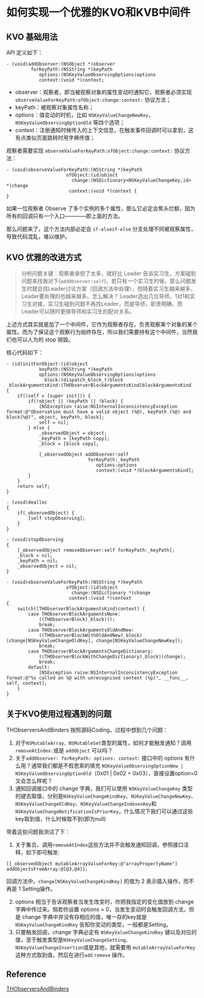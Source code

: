 # 如何实现一个优雅的KVO和KVB中间件

## KVO 基础用法

API 定义如下：
```
- (void)addObserver:(NSObject *)observer 
         forKeyPath:(NSString *)keyPath 
            options:(NSKeyValueObservingOptions)options 
            context:(void *)context;
```

* observer：观察者，即当被观察对象的属性变动时通知它，观察者必须实现 `observeValueForKeyPath:ofObject:change:context:` 协议方法；
* keyPath：被观察对象属性名称；
* options：值变动的时机，比如 `NSKeyValueChangeNewKey`，`NSKeyValueObservingOptionOld` 等四个选项；
* context：注册通知时候传入的上下文信息，在触发事件回调时可以拿到，这有点类似页面跳转时用字典传值；

观察者需要实现 `observeValueForKeyPath:ofObject:change:context:` 协议方法：
```
- (void)observeValueForKeyPath:(NSString *)keyPath 
                      ofObject:(id)object 
                        change:(NSDictionary<NSKeyValueChangeKey,id> *)change 
                       context:(void *)context {
}
```
如果一位观察者 Observe 了多个实例的多个属性，那么它必定会焦头烂额，因为所有的回调只有一个入口————即上面的方法。

那么问题来了，这个方法内部必定会 `if-elseif-else` 分支处理不同被观察属性，导致代码混乱，难以维护。

## KVO 优雅的改进方式
> 分析问题关键：观察者承担了太多，就好比 Leader 告诉实习生，方案碰到问题来找我对下(`addObserver:self`)，若只有一个实习生时候，那么问题发生时就会找Leader讨论方案（回调方法中处理），但随着实习生越来越多，Leader要处理的也越来越多。怎么解决？ Leader选出几位导师，1对1和实习生对接，实习生碰到问题不再找Leader，而是导师，职责明确，而Leader可以随时更换导师和实习生的配对关系。

上述方式其实就是加了一个中间件，它作为观察者存在，负责观察某个对象的某个属性。而为了保证这个观察行为始终存在，所以我们需要持有这个中间件，当然我们也可以人为的 stop 销毁。

核心代码如下：
```
- (id)initForObject:(id)object
            keyPath:(NSString *)keyPath
            options:(NSKeyValueObservingOptions)options
              block:(dispatch_block_t)block
 blockArgumentsKind:(THObserverBlockArgumentsKind)blockArgumentsKind
{
    if((self = [super init])) {
        if(!object || !keyPath || !block) {
            [NSException raise:NSInternalInconsistencyException format:@"Observation must have a valid object (%@), keyPath (%@) and block(%@)", object, keyPath, block];
            self = nil;
        } else {
            _observedObject = object;
            _keyPath = [keyPath copy];
            _block = [block copy];
                        
            [_observedObject addObserver:self
                              forKeyPath:_keyPath
                                 options:options
                                 context:(void *)blockArgumentsKind];
        }
    }
    return self;
}

- (void)dealloc
{
    if(_observedObject) {
        [self stopObserving];
    }
}

- (void)stopObserving
{
    [_observedObject removeObserver:self forKeyPath:_keyPath];
    _block = nil;
    _keyPath = nil;
    _observedObject = nil;
}

- (void)observeValueForKeyPath:(NSString *)keyPath
                      ofObject:(id)object
                        change:(NSDictionary *)change
                       context:(void *)context
{
    switch((THObserverBlockArgumentsKind)context) {
        case THObserverBlockArgumentsNone:
            ((THObserverBlock)_block)();
            break;
        case THObserverBlockArgumentsOldAndNew:
            ((THObserverBlockWithOldAndNew)_block)(change[NSKeyValueChangeOldKey], change[NSKeyValueChangeNewKey]);
            break;
        case THObserverBlockArgumentsChangeDictionary:
            ((THObserverBlockWithChangeDictionary)_block)(change);
            break;
        default:
            [NSException raise:NSInternalInconsistencyException format:@"%s called on %@ with unrecognised context (%p)", __func__, self, context];
    }
}
```

## 关于KVO使用过程遇到的问题

THObserversAndBinders 按照源码Coding，过程中想到几个问题：

1. 对于`NSMutableArray、NSMutableSet`类型的属性，如何才能触发通知？调用`removeAtIndex:`或是 `addObject` 可以吗？
2. 关于`addObserver: forKeyPath: options: context:` 接口中的 options 有什么用？通常我们都是不假思索的填充 `NSKeyValueObservingOptionNew | NSKeyValueObservingOptionOld`（0x01 | 0x02 = 0x03），直接设置option=0又会怎么样呢？
3. 通知回调接口中的 change 字典，我们可以使用 `NSKeyValueChangeKey` 类型的键去取值，分别是`NSKeyValueChangeKindKey`、`NSKeyValueChangeNewKey`、`NSKeyValueChangeOldKey`、`NSKeyValueChangeIndexesKey`和`NSKeyValueChangeNotificationIsPriorKey`，什么情况下我们可以通过这些key取到值，什么时候取不到(即为null)

带着这些问题我测试了下：
1. 关于集合，调用`removeAtIndex`这些方法并不会触发通知回调，参照接口注释，如下即可触发:

```
[[_observedObject mutableArrayValueForKey:@"arrayPropertyName"] addObjectsFromArray:@[@3,@4]];
```
回调方法中，`change[NSKeyValueChangeKindKey]` 的值为 2 表示插入操作，而不再是 1 Setting操作。

2. options 相当于告诉观察者当发生改变时，你把我指定的变化值放到 change 字典中传过来。倘若你设置 options = 0，当发生变动时会触发回调方法，但是 change 字典中并没有存相应的值，唯一存的key就是 `NSKeyValueChangeKindKey` 告知你变动的类型，一般都是Setting。
3. 只要触发回调，change 字典必定有 `NSKeyValueChangeKindKey` 键以及对应的值，至于触发类型是`NSKeyValueChangeSetting`、`NSKeyValueChangeInsertion`或是其他，就需要用 `mutableArrayValueForKey` 这种方式取到值，然后在进行`add` `remove` 操作。

## Reference

[THObserversAndBinders](https://github.com/th-in-gs/THObserversAndBinders)



